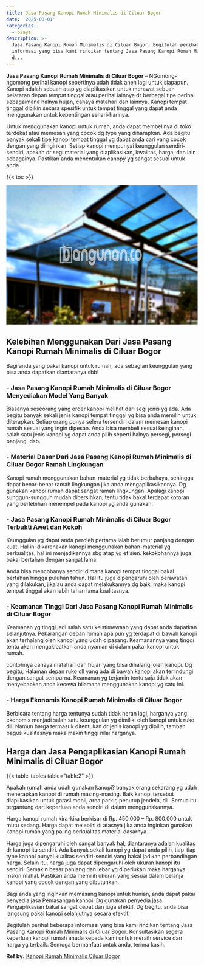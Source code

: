 ```yaml
---
title: Jasa Pasang Kanopi Rumah Minimalis di Ciluar Bogor
date: '2025-08-01'
categories:
  - biaya
description: >-
  Jasa Pasang Kanopi Rumah Minimalis di Ciluar Bogor. Begitulah perihal beberapa
  informasi yang bisa kami rincikan tentang Jasa Pasang Kanopi Rumah Minimalis
  d...
---
```


**Jasa Pasang Kanopi Rumah Minimalis di Ciluar Bogor** – NGomong-ngomong perihal kanopi sepertinya udah tidak aneh lagi untuk siapapun. Kanopi adalah sebuah atap yg diaplikasikan untuk merawat sebuah pelataran depan tempat tinggal atau perihal lainnya dr berbagai tipe perihal sebagaimana halnya hujan, cahaya matahari dan lainnya. Kanopi tempat tinggal dibikin secara spesifik untuk tempat tinggal yang dapat anda menggunakan untuk kepentingan sehari-harinya.

Untuk menggunakan kanopi untuk rumah, anda dapat membelinya di toko terdekat atau memesan yang cocok dg type yang diharapkan. Ada begitu banyak sekali tipe kanopi tempat tinggal yg dapat anda cari yang cocok dengan yang diinginkan. Setiap kanopi mempunyai keunggulan sendiri-sendiri, apakah dr segi material yang diaplikasikan, kwalitas, harga, dan lain sebagainya. Pastikan anda menentukan canopy yg sangat sesuai untuk anda.

{{< toc >}}

![Jasa Pasang Kanopi Rumah Minimalis di Ciluar Bogor](/images/harga-kanopi-minimalis-23.png)

## Kelebihan Menggunakan Dari Jasa Pasang Kanopi Rumah Minimalis di Ciluar Bogor

Bagi anda yang pakai kanopi untuk rumah, ada sebagian keunggulan yang bisa anda dapatkan diantaranya sbb!

### \- Jasa Pasang Kanopi Rumah Minimalis di Ciluar Bogor Menyediakan Model Yang Banyak

Biasanya seseorang yang order kanopi melihat dari segi jenis yg ada. Ada begitu banyak sekali jenis kanopi tempat tinggal yg bisa anda memilih untuk diterapkan. Setiap orang punya selera tersendiri dalam memesan kanopi rumah sesuai yang ingin dipesan. Anda bisa membeli sesuai keinginan, salah satu jenis kanopi yg dapat anda pilih seperti halnya persegi, persegi panjang, dsb.

### \- Material Dasar Dari Jasa Pasang Kanopi Rumah Minimalis di Ciluar Bogor Ramah Lingkungan

Kanopi rumah menggunakan bahan-material yg tidak berbahaya, sehingga dapat benar-benar ramah lingkungan jika anda mengaplikasikannya. Dg gunakan kanopi rumah dapat sangat ramah lingkungan. Apalagi kanopi sungguh-sungguh mudah dibersihkan, tentu tidak bakal terdapat kotoran yang berlebihan menempel pada kanopi yg anda gunakan.

### \- Jasa Pasang Kanopi Rumah Minimalis di Ciluar Bogor Terbukti Awet dan Kokoh

Keunggulan yg dapat anda peroleh pertama ialah berumur panjang dengan kuat. Hal ini dikarenakan kanopi menggunakan bahan-material yg berkualitas, hal ini menjadikannya sbg atap yg efisien. kekokohannya juga bakal bertahan dengan sangat lama.

Anda bisa mencobanya sendiri dimana kanopi tempat tinggal bakal bertahan hingga puluhan tahun. Hal itu juga dipengaruhi oleh perawatan yang dilakukan, jikalau anda dapat melakukannya dg baik, maka kanopi tempat tinggal akan lebih tahan lama kualitasnya.

### \- Keamanan Tinggi Dari Jasa Pasang Kanopi Rumah Minimalis di Ciluar Bogor

Keamanan yg tinggi jadi salah satu keistimewaan yang dapat anda dapatkan selanjutnya. Pekarangan depan rumah apa pun yg terdapat di bawah kanopi akan terhalang oleh kanopi yang udah dipasang. Keamanannya yang tinggi tentu akan mengakibatkan anda nyaman di dalam pakai kanopi untuk rumah.

contohnya cahaya matahari dan hujan yang bisa dihalangi oleh kanopi. Dg begitu, Halaman depan ruko dll yang ada di bawah kanopi akan terlindungi dengan sangat sempurna. Keamanan yg terjamin tentu saja tidak akan menyebabkan anda kecewa bilamana menggunakan kanopi yg satu ini.

### \- Harga Ekonomis Kanopi Rumah Minimalis di Ciluar Bogor

Berbicara tentang harga tentunya sudah tidak heran lagi, harganya yang ekonomis menjadi salah satu keunggulan yg dimiliki oleh kanopi untuk ruko dll. Namun harga termasuk ditentukan dr jenis kanopi yg dipilih, tambah bagus kualitasnya maka makin tinggi nilai harganya.

## Harga dan Jasa Pengaplikasian Kanopi Rumah Minimalis di Ciluar Bogor

{{< table-tables table="table2" >}}

Apakah rumah anda udah gunakan kanopi? banyak orang sekarang yg udah menerapkan kanopi di rumah masing-masing. Baik kanopi tersebut diaplikasikan untuk garasi mobil, area parkir, penutup jendela, dll. Semua itu tergantung dari keperluan anda sendiri di dalam menggunakannya.

Harga kanopi rumah kira-kira berkisar di Rp. 450.000 – Rp. 800.000 untuk mutu sedang. Harga dapat melebihi di atasnya jika anda inginkan gunakan kanopi rumah yang paling berkualitas material dasarnya.

Harga juga dipengaruhi oleh sangat banyak hal, diantaranya adalah kualitas dr kanopi itu sendiri. Ada banyak sekali kanopi yg dapat anda pilih, tiap-tiap type kanopi punyai kualitas sendiri-sendiri yang bakal jadikan perbandingan harga. Selain itu, harga juga dapat dipengaruhi oleh ukuran kanopi itu sendiri. Semakin besar panjang dan lebar yg diperlukan maka harganya makin mahal. Pastikan anda memilih ukuran yang sesuai dalam belanja kanopi yang cocok dengan yang dibutuhkan.

Bagi anda yang inginkan memasang kanopi untuk hunian, anda dapat pakai penyedia jasa Pemasangan kanopi. Dg gunakan penyedia jasa Pengaplikasian bakal sangat cepat dan juga efektif. Dg begitu, anda bisa langsung pakai kanopi selanjutnya secara efektif.

Begitulah perihal beberapa informasi yang bisa kami rincikan tentang Jasa Pasang Kanopi Rumah Minimalis di Ciluar Bogor. Konsultasikan segera keperluan kanopi rumah anada kepada kami untuk meraih service dan harga yg terbaik. Semoga bermanfaat untuk anda, terima kasih.

**Ref by:**  [Kanopi Rumah Minimalis Ciluar Bogor](https://id.wikipedia.org/wiki/Kanopi)
